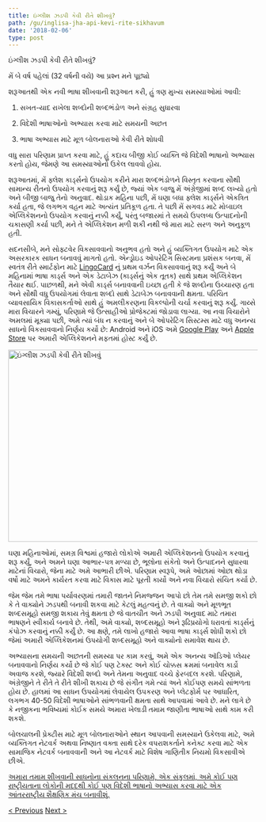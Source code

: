 ```yaml
---
title: ઇંગ્લીશ ઝડપી કેવી રીતે શીખવું?
path: /gu/inglisa-jha-api-kevi-rite-sikhavum
date: '2018-02-06'
type: post
---
```


ઇંગ્લીશ ઝડપી કેવી રીતે શીખવું?

મેં બે વર્ષ પહેલાં (32 વર્ષની વયે) આ પ્રશ્ન મને પૂછ્યો

શરૂઆતથી એક નવી ભાષા શીખવાની શરૂઆત કરી, હું ત્રણ મુખ્ય સમસ્યાઓમાં આવી:

1. સખત-યાદ રાખેલા શબ્દોની શબ્દભંડોળ અને સંગ્રહ સુધારવા

2. વિદેશી ભાષાઓનો અભ્યાસ કરવા માટે સમયની અછત

3. ભાષા અભ્યાસ માટે મૂળ બોલનારાઓ કેવી રીતે શોધવી

વધુ સારા પરિણામ પ્રાપ્ત કરવા માટે, હું કદાચ બીજી કોઈ વ્યક્તિ જે વિદેશી ભાષાનો અભ્યાસ કરતો હોય, જેમણે આ સમસ્યાઓનો ઉકેલ લાવવો હોય.

શરૂઆતમાં, મેં ફ્લેશ કાર્ડ્સનો ઉપયોગ કરીને મારા શબ્દભંડોળને વિસ્તૃત કરવાના સૌથી સામાન્ય રીતનો ઉપયોગ કરવાનું શરૂ કર્યું છે, જ્યાં એક બાજુ મેં અંગ્રેજીમાં શબ્દ લખ્યો હતો અને બીજી બાજુ તેનો અનુવાદ. થોડાક મહિના પછી, મેં ઘણા બધા ફ્લેશ કાર્ડ્સને એકત્રિત કર્યા હતા, જે લગભગ વહન માટે અત્યંત પ્રતિકૂળ હતા. તે પછી મેં સગવડ માટે મોબાઇલ એપ્લિકેશનનો ઉપયોગ કરવાનું નક્કી કર્યું, પરંતુ બજારમાં તે સમયે ઉપલબ્ધ ઉત્પાદનોની ચકાસણી કર્યા પછી, મને તે એપ્લિકેશન મળી શકી નથી જે મારા માટે સરળ અને અનુકૂળ હતી.

સદનસીબે, મને સોફ્ટવેર વિકસાવવાનો અનુભવ હતો અને હું વ્યક્તિગત ઉપયોગ માટે એક અસરકારક સાધન બનાવવું માગતો હતો. એન્ડ્રોઇડ ઓપરેટિંગ સિસ્ટમના પ્રશંસક બનવા, મેં સ્વતંત્ર રીતે સ્માર્ટફોન માટે <a href="https://lingocard.com" target="_blank" rel="noopener">LingoCard</a> નું પ્રથમ વર્ઝન વિકસાવવાનું શરૂ કર્યું અને બે મહિનામાં ભાષા કાર્ડ્સ અને એક ડેટાબેઝ (કાર્ડ્સનું એક તૂતક) સાથે પ્રથમ એપ્લિકેશન તૈયાર થઈ. પાછળથી, મને એવી કાર્ડ્સ બનાવવાની ઇચ્છા હતી કે જે શબ્દોના ઉચ્ચારણ હતા અને સૌથી વધુ ઉપયોગમાં લેવાતા શબ્દો સાથે ડેટાબેઝ બનાવવાની ક્ષમતા. પરિચિત વ્યાવસાયિક વિકાસકર્તાઓ સાથે હું અમલીકરણના વિકલ્પોની ચર્ચા કરવાનું શરૂ કર્યું. ગાય્સે મારા વિચારને ગમ્યું, પરિણામે જે ઉત્સાહીઓ પ્રોજેક્ટમાં જોડાવા લાગ્યા. આ નવા વિચારોને અમલમાં મૂક્યા પછી, અમે ત્યાં બંધ ન કરવાનું અને બે ઓપરેટિંગ સિસ્ટમ્સ માટે વધુ અનન્ય સાધનો વિકસાવવાનો નિર્ણય કર્યો છે: Android અને iOS અમે <a href="https://play.google.com/store/apps/details?id=com.lingocard.lingocard" target="_blank" rel="noopener">Google Play</a> અને <a href="https://itunes.apple.com/us/app/lingocard/id1217076835?mt=8" target="_blank" rel="noopener">Apple Store</a> પર અમારી એપ્લિકેશનને મફતમાં હોસ્ટ કર્યું છે.

<img class="aligncenter wp-image-5587" src="../images/2018/01/LigoCard-App-small.png" alt="ઇંગ્લીશ ઝડપી કેવી રીતે શીખવું" width="973" height="388" />

ઘણા મહિનાઓમાં, સમગ્ર વિશ્વમાં હજારો લોકોએ અમારી એપ્લિકેશનનો ઉપયોગ કરવાનું શરૂ કર્યું, અને અમને ઘણા આભાર-પત્ર મળ્યા છે, ભૂલોના સંકેતો અને ઉત્પાદનને સુધારવા માટેનાં વિચારો, જેના માટે અમે આભારી છીએ. પરિણામ સ્વરૂપે, અમે ઓછામાં ઓછા થોડા વર્ષો માટે અમને કાર્યરત કરવા માટે વિકાસ માટે પૂરતી કાર્યો અને નવા વિચારો સંચિત કર્યા છે.

જેમ જેમ તમે ભાષા પર્યાવરણમાં તમારી જાતને નિમજ્જન આપો છો તેમ તમે સમજી શકો છો કે તે વાક્યોને ઝડપથી બનાવી શકવા માટે કેટલું મહત્વનું છે. તે વાક્યો અને મૂળભૂત શબ્દસમૂહો સમજી શકાય તેવું ક્ષમતા છે જે વાતચીત અને ઝડપી અનુવાદ માટે તમારા ભાષણને સ્વીકાર્ય બનાવે છે. તેથી, અમે વાક્યો, શબ્દસમૂહો અને રૂઢિપ્રયોગો ધરાવતાં કાર્ડ્સનું કંપોઝ કરવાનું નક્કી કર્યું છે. આ ક્ષણે, તમે લાખો હજારો આવા ભાષા કાર્ડ્સ શોધી શકો છો જેમાં અમારી એપ્લિકેશનમાં ઉપયોગી શબ્દસમૂહો અને વાક્યોનો સમાવેશ થાય છે.

અભ્યાસના સમયની અછતની સમસ્યા પર કામ કરવું, અમે એક અનન્ય ઑડિઓ પ્લેયર બનાવવાનો નિર્ણય કર્યો છે જે કોઈ પણ ટેક્સ્ટ અને કોઈ ચોક્કસ ક્રમમાં બનાવેલ કાર્ડો અવાજ કરશે, જ્યારે વિદેશી શબ્દો અને તેમના અનુવાદ વચ્ચે ફેરબદલ કરશે. પરિણામે, અંગ્રેજીને તે રીતે તે રીતે શીખી શકાય છે જે સંગીત ગમે ત્યાં અને કોઈપણ સમયે સાંભળતા હોય છે. હાલમાં આ સાધન ઉપયોગમાં લેવાયેલ ઉપકરણ અને પ્લેટફોર્મ પર આધારિત, લગભગ 40-50 વિદેશી ભાષાઓને સાંભળવાની ક્ષમતા સાથે આપવામાં આવે છે. મને લાગે છે કે નજીકના ભવિષ્યમાં કોઈક સમયે અમારા ખેલાડી તમામ જાણીતા ભાષાઓ સાથે કામ કરી શકશે.

બોલચાલની પ્રેક્ટીસ માટે મૂળ બોલનારાઓને સ્થાન આપવાની સમસ્યાને ઉકેલવા માટે, અમે વ્યક્તિગત નેટવર્ક અથવા નિષ્ણાત વક્તા સાથે દરેક વપરાશકર્તાને કનેક્ટ કરવા માટે એક સામાજિક નેટવર્ક બનાવવાની અને આ નેટવર્ક માટે વિશેષ ગાણિતીક નિયમો વિકસાવીએ છીએ.

<a href="https://lingocard.com" target="_blank" rel="noopener">અમારા તમામ શીખવાની સાધનોના સંકલનના પરિણામે, એક સંકુલમાં, અમે કોઈ પણ રાષ્ટ્રીયતાના લોકોની મદદથી કોઈ પણ વિદેશી ભાષાનો અભ્યાસ કરવા માટે એક આંતરરાષ્ટ્રીય શૈક્ષણિક મંચ બનાવીશું.</a>

<a href="/gu/bhasana-abhyasa-ma-e-mu-a-bolanara-sodhava">< Previous</a> <a href="/gu/phlika-kardsa">Next ></a>